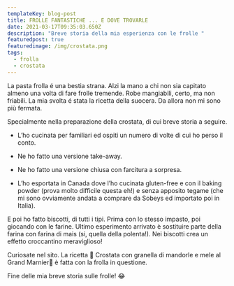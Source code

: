 ```yaml
---
templateKey: blog-post
title: FROLLE FANTASTICHE ... E DOVE TROVARLE
date: 2021-03-17T09:35:03.650Z
description: "Breve storia della mia esperienza con le frolle "
featuredpost: true
featuredimage: /img/crostata.png
tags:
  - frolla
  - crostata
---
```

La pasta frolla é una bestia strana.  Alzi la mano a chi non sia capitato almeno una volta di fare frolle tremende. Robe mangiabili, certo, ma non friabili. La mia svolta é stata la ricetta della suocera. Da allora non mi sono più fermata. 

Specialmente nella preparazione della crostata, di cui breve storia a seguire.

* L’ho cucinata per familiari ed ospiti un numero di volte di cui ho perso il conto.
* Ne ho fatto una versione take-away.

* Ne ho fatto una versione chiusa con farcitura a sorpresa.

* L’ho esportata in Canada dove l’ho cucinata gluten-free e con il baking powder (prova molto difficile questa eh!) e senza apposito tegame (che mi sono ovviamente andata a comprare da Sobeys ed importato poi in Italia).

E poi ho fatto biscotti, di tutti i tipi.  Prima con lo stesso impasto, poi giocando con le farine. Ultimo esperimento arrivato è sostituire parte della farina con farina di mais (si, quella della polenta!). Nei biscotti crea un effetto croccantino meraviglioso!

Curiosate nel sito.  La ricetta 🥧  Crostata con granella di mandorle e mele al Grand Marnier🥧   è fatta con la frolla in questione.

Fine delle mia breve storia sulle frolle! 😂